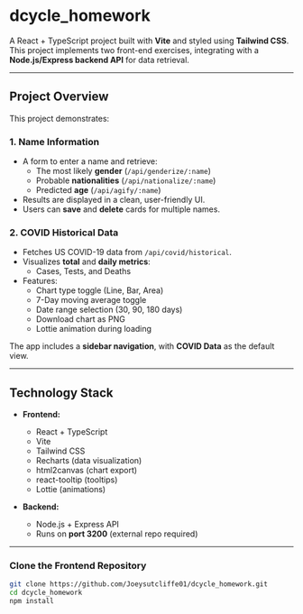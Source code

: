 # dcycle_homework

A React + TypeScript project built with **Vite** and styled using **Tailwind CSS**. This project implements two front-end exercises, integrating with a **Node.js/Express backend API** for data retrieval.

---

## Project Overview

This project demonstrates:

### 1. **Name Information**
- A form to enter a name and retrieve:
  - The most likely **gender** (`/api/genderize/:name`)
  - Probable **nationalities** (`/api/nationalize/:name`)
  - Predicted **age** (`/api/agify/:name`)
- Results are displayed in a clean, user-friendly UI.
- Users can **save** and **delete** cards for multiple names.

### 2. **COVID Historical Data**
- Fetches US COVID-19 data from `/api/covid/historical`.
- Visualizes **total** and **daily metrics**:
  - Cases, Tests, and Deaths
- Features:
  - Chart type toggle (Line, Bar, Area)
  - 7-Day moving average toggle
  - Date range selection (30, 90, 180 days)
  - Download chart as PNG
  - Lottie animation during loading

The app includes a **sidebar navigation**, with **COVID Data** as the default view.

---

## Technology Stack

- **Frontend:**
  - React + TypeScript
  - Vite
  - Tailwind CSS
  - Recharts (data visualization)
  - html2canvas (chart export)
  - react-tooltip (tooltips)
  - Lottie (animations)

- **Backend:**
  - Node.js + Express API
  - Runs on **port 3200** (external repo required)

---

### Clone the Frontend Repository

```bash
git clone https://github.com/Joeysutcliffe01/dcycle_homework.git
cd dcycle_homework
npm install




